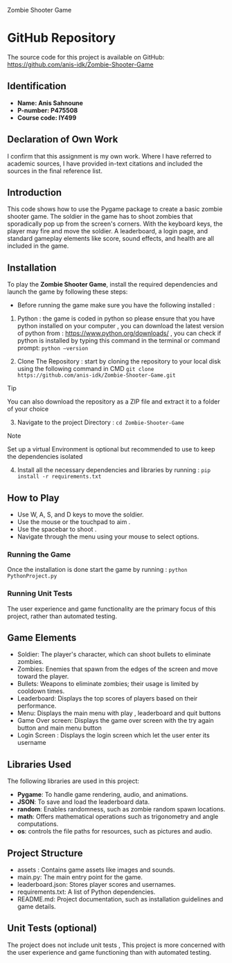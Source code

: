 Zombie Shooter Game

# GitHub Repository
The source code for this project is available on GitHub: https://github.com/anis-idk/Zombie-Shooter-Game

## Identification
- **Name: Anis Sahnoune** 
- **P-number: P475508** 
- **Course code: IY499** 

## Declaration of Own Work
I confirm that this assignment is my own work.
Where I have referred to academic sources, I have provided in-text citations and included the sources in the final 
reference list.

## Introduction
This code shows how to use the Pygame package to create a basic zombie shooter game. The soldier in the game has to 
shoot zombies that sporadically pop up from the screen's corners. With the keyboard keys, the player may fire and move 
the soldier. A leaderboard, a login page, and standard gameplay elements like score, sound effects, and health are all 
included in the game.

## Installation
To play the **Zombie Shooter Game**, install the required dependencies and launch the game by following these steps:
- Before running the game make sure you have the following installed :

1) Python : the game is coded in python so please ensure that you have python installed on your computer , you can 
download the latest version of python from : https://www.python.org/downloads/ , you can check if python is installed by 
typing this command in the terminal or command prompt: `python —version`
 
2) Clone The Repository : start by cloning the repository to your local disk using the following command in CMD
`git clone https://github.com/anis-idk/Zombie-Shooter-Game.git`

> [!TIP]
> You can also download the repository as a ZIP file and extract it to a folder of your choice

3) Navigate to the project Directory : `cd Zombie-Shooter-Game`

> [!NOTE]
> Set up a virtual Environment is optional but recommended to use to keep the dependencies isolated

4) Install all the necessary dependencies and libraries by running : `pip install -r requirements.txt`




## How to Play
- Use W, A, S, and D keys to move the soldier.
- Use the mouse or the touchpad to aim .
- Use the spacebar to shoot .
- Navigate through the menu using your mouse to select options.

### Running the Game
Once the installation is done start the game by running : `python PythonProject.py`


### Running Unit Tests

The user experience and game functionality are the primary focus of this project, rather than automated testing.

## Game Elements
- Soldier: The player's character, which can shoot bullets to eliminate zombies.
- Zombies: Enemies that spawn from the edges of the screen and move toward the player.
- Bullets: Weapons to eliminate zombies; their usage is limited by cooldown times.
- Leaderboard: Displays the top scores of players based on their performance. 
- Menu: Displays the main menu with play , leaderboard and quit buttons 
- Game Over screen: Displays the game over screen with the try again button and main menu button
- Login Screen : Displays the login screen which let the user enter its username 

## Libraries Used
The following libraries are used in this project:
- **Pygame**: To handle game rendering, audio, and animations.
- **JSON**: To save and load the leaderboard data.
- **random**: Enables randomness, such as zombie random spawn locations.
- **math**: Offers mathematical operations such as trigonometry and angle computations.
- **os**: controls the file paths for resources, such as pictures and audio.


## Project Structure
- assets : Contains game assets like images and sounds.
- main.py: The main entry point for the game.
- leaderboard.json: Stores player scores and usernames.
- requirements.txt: A list of Python dependencies.
- README.md: Project documentation, such as installation guidelines and game details.

## Unit Tests (optional)
The project does not include unit tests , This project is more concerned with the user experience and game functioning 
than with automated testing.
